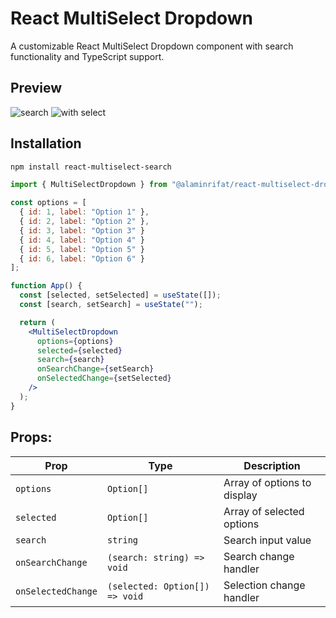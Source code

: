 # React MultiSelect Dropdown

A customizable React MultiSelect Dropdown component with search functionality and TypeScript support.

## Preview

![search](https://i.ibb.co.com/VMM6y2L/search.png)
![with select](https://i.ibb.co.com/3MTshqt/with-select.png)

## Installation

```bash
npm install react-multiselect-search
```

```jsx
import { MultiSelectDropdown } from "@alaminrifat/react-multiselect-dropdown";

const options = [
  { id: 1, label: "Option 1" },
  { id: 2, label: "Option 2" },
  { id: 3, label: "Option 3" }
  { id: 4, label: "Option 4" }
  { id: 5, label: "Option 5" }
  { id: 6, label: "Option 6" }
];

function App() {
  const [selected, setSelected] = useState([]);
  const [search, setSearch] = useState("");

  return (
    <MultiSelectDropdown
      options={options}
      selected={selected}
      search={search}
      onSearchChange={setSearch}
      onSelectedChange={setSelected}
    />
  );
}
```

## Props:

| Prop               | Type                           | Description                 |
| ------------------ | ------------------------------ | --------------------------- |
| `options`          | `Option[]`                     | Array of options to display |
| `selected`         | `Option[]`                     | Array of selected options   |
| `search`           | `string`                       | Search input value          |
| `onSearchChange`   | `(search: string) => void`     | Search change handler       |
| `onSelectedChange` | `(selected: Option[]) => void` | Selection change handler    |
